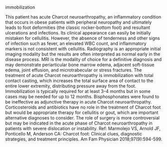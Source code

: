 immobilization

This patient has acute Charcot neuroarthropathy, an inflammatory condition that occurs in obese patients
with peripheral neuropathy and ultimately leads to foot deformities (the classic rocker-bottom foot) and
resultant ulcerations and infections. Its clinical appearance can easily be initially mistaken for cellulitis.
However, the absence of tenderness and other signs of infection such as fever, an elevated WBC count,
and inflammatory markers is not consistent with cellulitis. Radiography is an appropriate initial imaging
modality but the results are often interpreted as normal early in the disease process. MRI is the modality
of choice for a definitive diagnosis and may demonstrate periarticular bone marrow edema, adjacent
soft-tissue edema, joint effusion, and microtrabecular or stress fractures.
The treatment of acute Charcot neuroarthropathy is immobilization with total contact casting, which
increases the total surface area of contact to the entire lower extremity, distributing pressure away from
the foot. Immobilization is typically required for at least 3–4 months but in some cases may be needed for
up to 12 months. Bisphosphonates were found to be ineffective as adjunctive therapy in acute Charcot
neuroarthropathy. Corticosteroids and antibiotics have no role in the treatment of Charcot foot but would
be appropriate therapy for cellulitis or gout, which are important alternative diagnoses to consider. The
role of surgery is more controversial but may be indicated in the acute phase of Charcot neuroarthropathy
in patients with severe dislocation or instability.
Ref: Marmolejo VS, Arnold JF, Ponticello M, Anderson CA: Charcot foot: Clinical clues, diagnostic strategies, and treatment
principles. Am Fam Physician 2018;97(9):594-599.